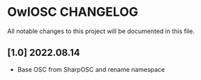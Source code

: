 # OwlOSC CHANGELOG

All notable changes to this project will be documented in this file.

## [1.0] 2022.08.14
 - Base OSC from SharpOSC and rename namespace